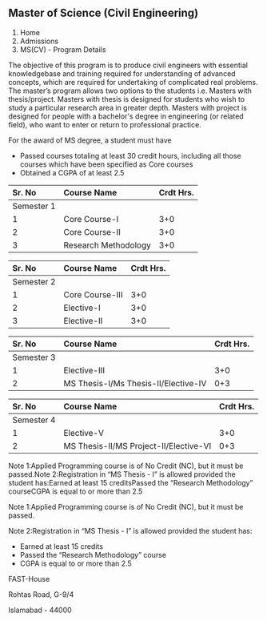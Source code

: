 ## Master of Science (Civil Engineering)

1. Home
2. Admissions
3. MS(CV) - Program Details

The objective of this program is to produce civil engineers with essential knowledgebase and training required for understanding of advanced concepts, which are required for undertaking of complicated real problems. The master’s program allows two options to the students i.e. Masters with thesis/project.  Masters with thesis is designed for students who wish to study a particular research area in greater depth. Masters with project is designed for people with a bachelor's degree in engineering (or related field), who want to enter or return to professional practice.

For the award of MS degree, a student must have

- Passed courses totaling at least 30 credit hours, including all those courses which have been specified as Core courses
- Obtained a CGPA of at least 2.5

| Sr. No | Course Name | Crdt Hrs. |
| :-- | :-- | :-- |
| Semester 1 |
| 1 | Core Course-I | 3+0 |
| 2 | Core Course-II | 3+0 |
| 3 | Research Methodology | 3+0 |

| Sr. No | Course Name | Crdt Hrs. |
| :-- | :-- | :-- |
| Semester 2 |
| 1 | Core Course-III | 3+0 |
| 2 | Elective-I | 3+0 |
| 3 | Elective-II | 3+0 |

| Sr. No | Course Name | Crdt Hrs. |
| :-- | :-- | :-- |
| Semester 3 |
| 1 | Elective-III | 3+0 |
| 2 | MS Thesis-I/Ms Thesis-II/Elective-IV | 0+3 |

| Sr. No | Course Name | Crdt Hrs. |
| :-- | :-- | :-- |
| Semester 4 |
| 1 | Elective-V | 3+0 |
| 2 | MS Thesis-II/MS Project-II/Elective-VI | 0+3 |

Note 1:Applied Programming course is of No Credit (NC), but it must be passed.Note 2:Registration in “MS Thesis - I” is allowed provided the student has:Earned at least 15 creditsPassed the “Research Methodology” courseCGPA is equal to or more than 2.5

Note 1:Applied Programming course is of No Credit (NC), but it must be passed.

Note 2:Registration in “MS Thesis - I” is allowed provided the student has:

- Earned at least 15 credits
- Passed the “Research Methodology” course
- CGPA is equal to or more than 2.5

FAST-House

Rohtas Road, G-9/4

Islamabad - 44000